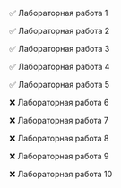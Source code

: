 ✅ Лабораторная работа 1

✅ Лабораторная работа 2

✅ Лабораторная работа 3

✅ Лабораторная работа 4

✅ Лабораторная работа 5

❌ Лабораторная работа 6

❌ Лабораторная работа 7

❌ Лабораторная работа 8

❌ Лабораторная работа 9

❌ Лабораторная работа 10
